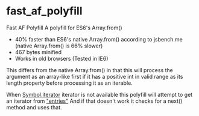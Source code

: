 # fast_af_polyfill
Fast AF Polyfill
A polyfill for ES6's Array.from()

* 40% faster than ES6's native Array.from() according to jsbench.me (native Array.from() is 66% slower)
* 467 bytes minified
* Works in old browsers (Tested in IE6)

This differs from the native Array.from() in that this will process the argument as an array-like first if it has a positive int in valid range as its length property before processing it as an iterable.

When [Symbol.iterator]() iterator is not available this polyfill will attempt to get an iterator from ["entries"]()
And if that doesn't work it checks for a next() method and uses that.
